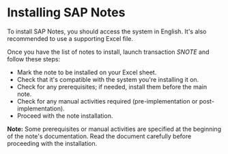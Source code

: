 # Installing SAP Notes

To install SAP Notes, you should access the system in English. It's also recommended to use a supporting Excel file.

Once you have the list of notes to install, launch transaction *SNOTE* and follow these steps:

* Mark the note to be installed on your Excel sheet.
* Check that it's compatible with the system you're installing it on.
* Check for any prerequisites; if needed, install them before the main note.
* Check for any manual activities required (pre-implementation or post-implementation).
* Proceed with the note installation.

**Note:**
Some prerequisites or manual activities are specified at the beginning of the note's documentation. Read the document carefully before proceeding with the installation.